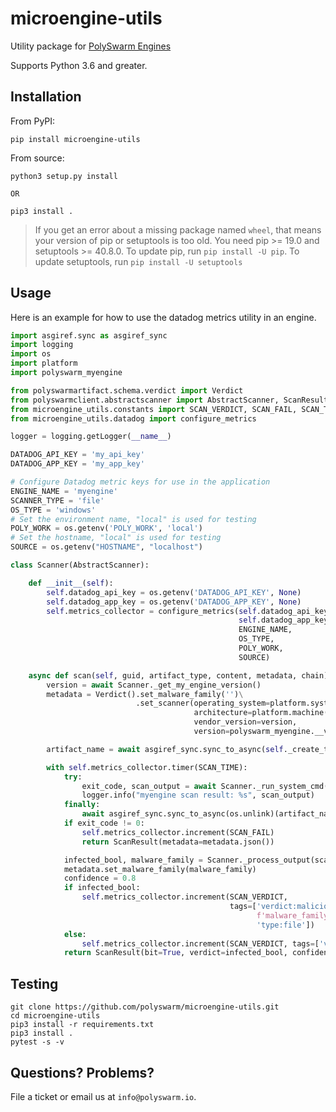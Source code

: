 # microengine-utils

Utility package for [PolySwarm Engines](https://docs.polyswarm.io/suppliers/roles-in-the-marketplace#engines)

Supports Python 3.6 and greater.

## Installation

From PyPI:

    pip install microengine-utils

From source:

    python3 setup.py install

    OR

    pip3 install .


> If you get an error about a missing package named `wheel`, that means your version of pip or setuptools is too old.
> You need pip >= 19.0 and setuptools >= 40.8.0. 
> To update pip, run `pip install -U pip`.
> To update setuptools, run `pip install -U setuptools`

## Usage

Here is an example for how to use the datadog metrics utility in an engine.

```python
import asgiref.sync as asgiref_sync
import logging
import os
import platform
import polyswarm_myengine

from polyswarmartifact.schema.verdict import Verdict
from polyswarmclient.abstractscanner import AbstractScanner, ScanResult
from microengine_utils.constants import SCAN_VERDICT, SCAN_FAIL, SCAN_TIME
from microengine_utils.datadog import configure_metrics

logger = logging.getLogger(__name__)

DATADOG_API_KEY = 'my_api_key'
DATADOG_APP_KEY = 'my_app_key'

# Configure Datadog metric keys for use in the application
ENGINE_NAME = 'myengine'
SCANNER_TYPE = 'file'
OS_TYPE = 'windows'
# Set the environment name, "local" is used for testing
POLY_WORK = os.getenv('POLY_WORK', 'local') 
# Set the hostname, "local" is used for testing
SOURCE = os.getenv("HOSTNAME", "localhost")

class Scanner(AbstractScanner):

    def __init__(self):
        self.datadog_api_key = os.getenv('DATADOG_API_KEY', None)
        self.datadog_app_key = os.getenv('DATADOG_APP_KEY', None)
        self.metrics_collector = configure_metrics(self.datadog_api_key,
                                                   self.datadog_app_key,
                                                   ENGINE_NAME,
                                                   OS_TYPE,
                                                   POLY_WORK,
                                                   SOURCE)

    async def scan(self, guid, artifact_type, content, metadata, chain):
        version = await Scanner._get_my_engine_version()
        metadata = Verdict().set_malware_family('')\
                            .set_scanner(operating_system=platform.system(),
                                         architecture=platform.machine(),
                                         vendor_version=version,
                                         version=polyswarm_myengine.__version__)

        artifact_name = await asgiref_sync.sync_to_async(self._create_temp_file)(content)

        with self.metrics_collector.timer(SCAN_TIME):
            try:
                exit_code, scan_output = await Scanner._run_system_cmd(Scanner._get_full_command(artifact_name))
                logger.info("myengine scan result: %s", scan_output)
            finally:
                await asgiref_sync.sync_to_async(os.unlink)(artifact_name)
            if exit_code != 0:
                self.metrics_collector.increment(SCAN_FAIL)
                return ScanResult(metadata=metadata.json())

            infected_bool, malware_family = Scanner._process_output(scan_output)
            metadata.set_malware_family(malware_family)
            confidence = 0.8
            if infected_bool:
                self.metrics_collector.increment(SCAN_VERDICT,
                                                 tags=['verdict:malicious',
                                                       f'malware_family:{metadata.malware_family}',
                                                       'type:file'])
            else:
                self.metrics_collector.increment(SCAN_VERDICT, tags=['verdict:benign', 'type:file'])
            return ScanResult(bit=True, verdict=infected_bool, confidence=confidence, metadata=metadata.json())

```

## Testing

    git clone https://github.com/polyswarm/microengine-utils.git
    cd microengine-utils
    pip3 install -r requirements.txt
    pip3 install .
    pytest -s -v
    
## Questions? Problems?

File a ticket or email us at `info@polyswarm.io`.
